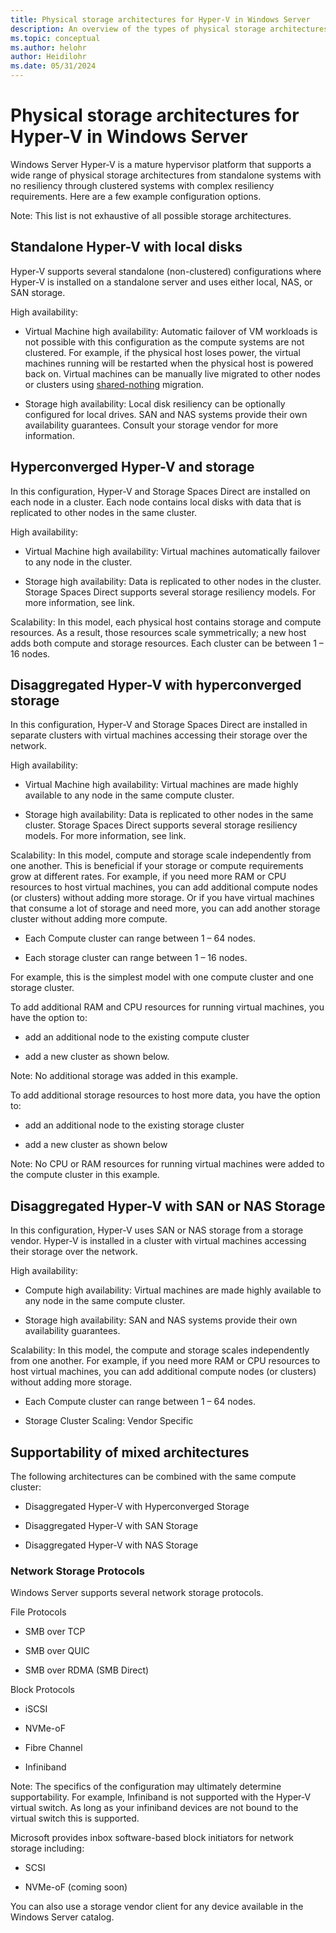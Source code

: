 ```yaml
---
title: Physical storage architectures for Hyper-V in Windows Server
description: An overview of the types of physical storage architectures you can configure for your Hyper-V deployment.
ms.topic: conceptual
ms.author: helohr
author: Heidilohr
ms.date: 05/31/2024
---
```

# Physical storage architectures for Hyper-V in Windows Server

Windows Server Hyper-V is a mature hypervisor platform that supports a wide range of physical storage architectures from standalone systems with no resiliency through clustered systems with complex resiliency requirements. Here are a few example configuration options. 

Note: This list is not exhaustive of all possible storage architectures.

## Standalone Hyper-V with local disks

Hyper-V supports several standalone (non-clustered) configurations where Hyper-V is installed on a standalone server and uses either local, NAS, or SAN storage. 

High availability: 

- Virtual Machine high availability: Automatic failover of VM workloads is not possible with this configuration as the compute systems are not clustered. For example, if the physical host loses power, the virtual machines running will be restarted when the physical host is powered back on. Virtual machines can be manually live migrated to other nodes or clusters using [shared-nothing](https://learn.microsoft.com/en-us/windows-server/virtualization/hyper-v/deploy/set-up-hosts-for-live-migration-without-failover-clustering) migration. 

- Storage high availability: Local disk resiliency can be optionally configured for local drives. SAN and NAS systems provide their own availability guarantees. Consult your storage vendor for more information.

<!--Image goes here-->

## Hyperconverged Hyper-V and storage

In this configuration, Hyper-V and Storage Spaces Direct are installed on each node in a cluster. Each node contains local disks with data that is replicated to other nodes in the same cluster. 

High availability: 

- Virtual Machine high availability: Virtual machines automatically failover to any node in the cluster. 

- Storage high availability: Data is replicated to other nodes in the cluster. Storage Spaces Direct supports several storage resiliency models. For more information, see link. 

Scalability: In this model, each physical host contains storage and compute resources. As a result, those resources scale symmetrically; a new host adds both compute and storage resources. Each cluster can be between 1 – 16 nodes.

<!--Image goes here-->

## Disaggregated Hyper-V with hyperconverged storage

In this configuration, Hyper-V and Storage Spaces Direct are installed in separate clusters with virtual machines accessing their storage over the network. 

High availability: 

- Virtual Machine high availability: Virtual machines are made highly available to any node in the same compute cluster. 

- Storage high availability: Data is replicated to other nodes in the same cluster. Storage Spaces Direct supports several storage resiliency models. For more information, see link. 

Scalability: In this model, compute and storage scale independently from one another. This is beneficial if your storage or compute requirements grow at different rates. For example, if you need more RAM or CPU resources to host virtual machines, you can add additional compute nodes (or clusters) without adding more storage. Or if you have virtual machines that consume a lot of storage and need more, you can add another storage cluster without adding more compute. 

- Each Compute cluster can range between 1 – 64 nodes. 

- Each storage cluster can range between 1 – 16 nodes.  

For example, this is the simplest model with one compute cluster and one storage cluster.

<!--Image goes here-->

To add additional RAM and CPU resources for running virtual machines, you have the option to: 

- add an additional node to the existing compute cluster 

- add a new cluster as shown below. 

Note: No additional storage was added in this example. 

<!--Image goes here-->

To add additional storage resources to host more data, you have the option to: 

- add an additional node to the existing storage cluster 

- add a new cluster as shown below 

Note: No CPU or RAM resources for running virtual machines were added to the compute cluster in this example. 

<!--Image goes here-->

## Disaggregated Hyper-V with SAN or NAS Storage 

In this configuration, Hyper-V uses SAN or NAS storage from a storage vendor. Hyper-V is installed in a cluster with virtual machines accessing their storage over the network. 

High availability: 

- Compute high availability: Virtual machines are made highly available to any node in the same compute cluster. 

- Storage high availability: SAN and NAS systems provide their own availability guarantees. 

Scalability: In this model, the compute and storage scales independently from one another. For example, if you need more RAM or CPU resources to host virtual machines, you can add additional compute nodes (or clusters) without adding more storage. 

- Each Compute cluster can range between 1 – 64 nodes. 

- Storage Cluster Scaling: Vendor Specific 

## Supportability of mixed architectures 

The following architectures can be combined with the same compute cluster: 

- Disaggregated Hyper-V with Hyperconverged Storage 

- Disaggregated Hyper-V with SAN Storage 

- Disaggregated Hyper-V with NAS Storage 

### Network Storage Protocols 

Windows Server supports several network storage protocols. 

File Protocols 

- SMB over TCP 

- SMB over QUIC 

- SMB over RDMA (SMB Direct) 

Block Protocols 

- iSCSI 

- NVMe-oF 

- Fibre Channel 

- Infiniband 

Note: The specifics of the configuration may ultimately determine supportability. For example, Infiniband is not supported with the Hyper-V virtual switch. As long as your infiniband devices are not bound to the virtual switch this is supported. 

Microsoft provides inbox software-based block initiators for network storage including: 

- SCSI 

- NVMe-oF (coming soon) 

You can also use a storage vendor client for any device available in the Windows Server catalog. 